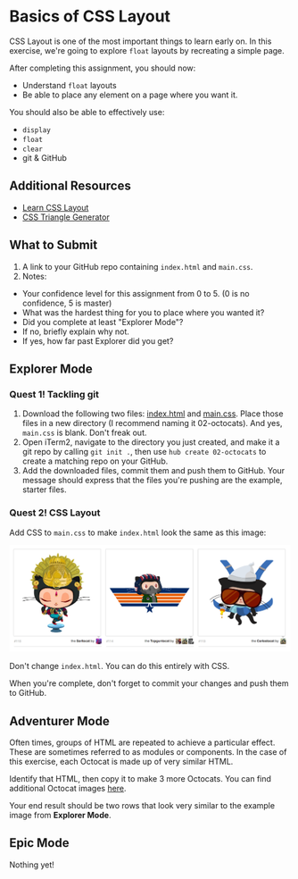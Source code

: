 # Basics of CSS Layout

CSS Layout is one of the most important things to learn early on. In this exercise, we're going to explore `float` layouts by recreating a simple page.

After completing this assignment, you should now:

* Understand `float` layouts
* Be able to place any element on a page where you want it.

You should also be able to effectively use:

* `display`
* `float`
* `clear`
* git & GitHub

## Additional Resources

* [Learn CSS Layout](http://learnlayout.com/)
* [CSS Triangle Generator](http://apps.eky.hk/css-triangle-generator/)


## What to Submit

1. A link to your GitHub repo containing `index.html` and `main.css`.
2. Notes:
  * Your confidence level for this assignment from 0 to 5. (0 is no confidence, 5 is master)
  * What was the hardest thing for you to place where you wanted it?
  * Did you complete at least "Explorer Mode"?
  * If no, briefly explain why not.
  * If yes, how far past Explorer did you get?  

## Explorer Mode

### Quest 1! Tackling git

1. Download the following two files: [index.html](https://raw.githubusercontent.com/TIY-LR-FEE/assignments/master/02-octocats/index.html) and [main.css](https://raw.githubusercontent.com/TIY-LR-FEE/assignments/master/02-octocats/main.css). Place those files in a new directory (I recommend naming it 02-octocats). And yes, `main.css` is blank. Don't freak out.
3. Open iTerm2, navigate to the directory you just created, and make it a git repo by calling `git init .`, then use `hub create 02-octocats` to create a matching repo on your GitHub.
4. Add the downloaded files, commit them and push them to GitHub. Your message should express that the files you're pushing are the example, starter files.

### Quest 2! CSS Layout

Add CSS to `main.css` to make `index.html` look the same as this image:

![](https://raw.githubusercontent.com/TIY-LR-FEE/assignments/master/02-octocats/octodex.png)

Don't change `index.html`. You can do this entirely with CSS.

When you're complete, don't forget to commit your changes and push them to GitHub.

## Adventurer Mode

Often times, groups of HTML are repeated to achieve a particular effect. These are sometimes referred to as modules or components. In the case of this exercise, each Octocat is made up of very similar HTML.

Identify that HTML, then copy it to make 3 more Octocats. You can find additional Octocat images [here](https://octodex.github.com/).

Your end result should be two rows that look very similar to the example image from **Explorer Mode**.

## Epic Mode

Nothing yet!
